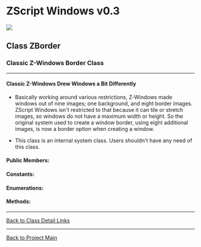 # ZScript Windows v0.3

![](https://github.com/Saican/ZSWin/blob/master/README/ZSWin_Logo.png)

## Class ZBorder
### Classic Z-Windows Border Class

------------

#### Classic Z-Windows Drew Windows a Bit Differently
- Basically working around various restrictions, Z-Windows made windows out of nine images; one background, and eight border images.  ZScript Windows isn't restricted to that because it can tile or stretch images, so windows do not have a maximum width or height.  So the original system used to create a window border, using eight additional images, is now a border option when creating a window.

- This class is an internal system class.  Users shouldn't have any need of this class.

#### Public Members:


#### Constants:


#### Enumerations:


#### Methods:


------------


[Back to Class Detail Links](https://github.com/Saican/ZSWin/blob/master/README/05%20-%20Classes.md)

------------


[Back to Project Main](https://github.com/Saican/ZSWin "Back to Project Main")